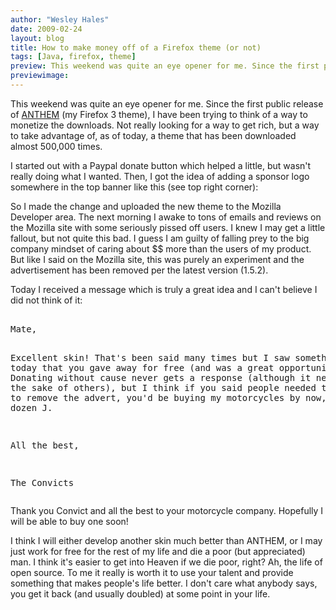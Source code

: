 ```yaml
---
author: "Wesley Hales"
date: 2009-02-24
layout: blog
title: How to make money off of a Firefox theme (or not)
tags: [Java, firefox, theme]
preview: This weekend was quite an eye opener for me. Since the first public release of...
previewimage:
---
```


<p>This weekend was quite an eye opener for me. Since the first public release of <a href="https://addons.mozilla.org/en-US/firefox/addon/9627/">ANTHEM</a> (my Firefox 3 theme), I have been trying to think of a way to monetize the downloads. Not really looking for a way to get rich, but a way to take advantage of, as of today, a theme that has been downloaded almost 500,000 times.</p> 
<p>I started out with a Paypal donate button which helped a little, but wasn't really doing what I wanted. Then, I got the idea of adding a sponsor logo somewhere in the top banner like this (see top right corner):<a href="/images/jroller/anthem-sponsor-large.png"><img src="/images/jroller/anthem-sponsor-small.png" alt="" align="right"/></a></p> 
<p>So I made the change and uploaded the new theme to the Mozilla Developer area. The next morning I awake to tons of emails and reviews on the Mozilla site with some seriously pissed off users. I knew I may get a little fallout, but not quite this bad. I guess I am guilty of falling prey to the big company mindset of caring about $$ more than the users of my product. But like I said on the Mozilla site, this was purely an experiment and the advertisement has been removed per the latest version (1.5.2).</p> 
<p>Today I received a message which is truly a great idea and I can't believe I did not think of it: 
<quote><pre> 
Mate, 

Excellent skin! That's been said many times but I saw something new 
today that you gave away for free (and was a great opportunity!) 
Donating without cause never gets a response (although it needs to 
for the sake of others), but I think if you said people needed to
donate 50c to remove the advert, you'd be buying my motorcycles by 
now, and by the dozen J. 

All the best, 

The Convicts 
</pre></quote> 
Thank you Convict and all the best to your motorcycle company. Hopefully I will be able to buy one soon!</p> 

<p>I think I will either develop another skin much better than ANTHEM, or I may just work for free for the rest of my life and die a poor (but appreciated) man. I think it's easier to get into Heaven if we die poor, right? Ah, the life of open source. To me it really is worth it to use your talent and provide something that makes people's life better. I don't care what anybody says, you get it back (and usually doubled) at some point in your life.</p>
